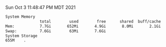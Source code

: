 Sun Oct  3 11:48:47 PM MDT 2021
```bash
System Memory
               total        used        free      shared  buff/cache   available
Mem:           7.7Gi       652Mi       4.9Gi       8.0Mi       2.1Gi       6.7Gi
Swap:          7.6Gi        63Mi       7.6Gi
System Storage
655M	.
```
```bash
